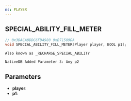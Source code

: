```yaml
---
ns: PLAYER
---
```

## SPECIAL_ABILITY_FILL_METER

```c
// 0x3DACA8DDC6FD4980 0xB71589DA
void SPECIAL_ABILITY_FILL_METER(Player player, BOOL p1);
```

```
Also known as _RECHARGE_SPECIAL_ABILITY
```

```
NativeDB Added Parameter 3: Any p2
```

## Parameters
* **player**: 
* **p1**: 

